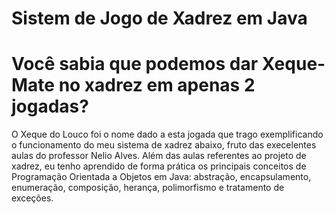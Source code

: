 # Sistem de Jogo de Xadrez em Java
# Você sabia que podemos dar Xeque-Mate no xadrez em apenas 2 jogadas?

O Xeque do Louco foi o nome dado a esta jogada que trago exemplificando o funcionamento do meu sistema de xadrez abaixo, 
fruto das execelentes aulas do professor Nelio Alves.
Além das aulas referentes ao projeto de xadrez, eu tenho aprendido de forma prática os principais conceitos de Programação Orientada a
Objetos em Java: abstração, encapsulamento, enumeração, composição, herança, polimorfismo e tratamento de exceções.
